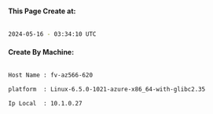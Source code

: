 
   
#### This Page Create at:

```bash

2024-05-16 - 03:34:10 UTC

```

#### Create By Machine:

```bash

Host Name : fv-az566-620

platform  : Linux-6.5.0-1021-azure-x86_64-with-glibc2.35

Ip Local  : 10.1.0.27

```

